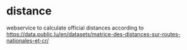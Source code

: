 # distance
webservice to calculate official distances according to https://data.public.lu/en/datasets/matrice-des-distances-sur-routes-nationales-et-cr/
